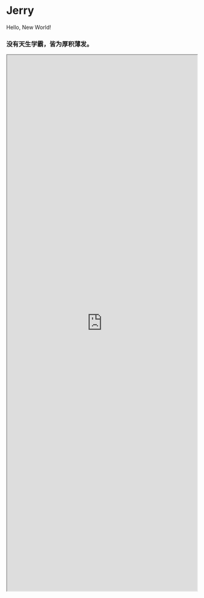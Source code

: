 <!-- 首页：封面下方页面，因使用了右侧toc标题插件，首页只能使用h1标题  -->

# Jerry

Hello, New World!

### 没有天生学霸，皆为厚积薄发。

<iframe src="https://www.yoodb.com/slack-off/home.html" width="100%" height="1420">
</iframe>
